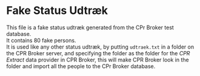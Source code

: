 # Fake Status Udtræk

This file is a fake status udtræk generated from the CPr Broker test database.  
It contains 80 fake persons.  
It is used like any other status udtræk, by putting `udtraek.txt` in a folder on the CPR 
Broker server, and specifying the folder as the folder for the *CPR Extract*
data provider in CPR Broker, this will make CPR Broker look in the folder and 
import all the people to the CPr Broker database. 
